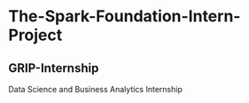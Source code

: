 # The-Spark-Foundation-Intern-Project

## GRIP-Internship
Data Science and Business Analytics Internship
